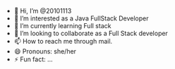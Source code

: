 - 👋 Hi, I’m @20101113
- 👀 I’m interested as a Java FullStack Developer
- 🌱 I’m currently learning Full stack
- 💞️ I’m looking to collaborate as a Full Stack developer
- 📫 How to reach me through mail.
- 😄 Pronouns: she/her
- ⚡ Fun fact: ...

<!---
20101113/20101113 is a ✨ special ✨ repository because its `README.md` (this file) appears on your GitHub profile.
You can click the Preview link to take a look at your changes.
--->
